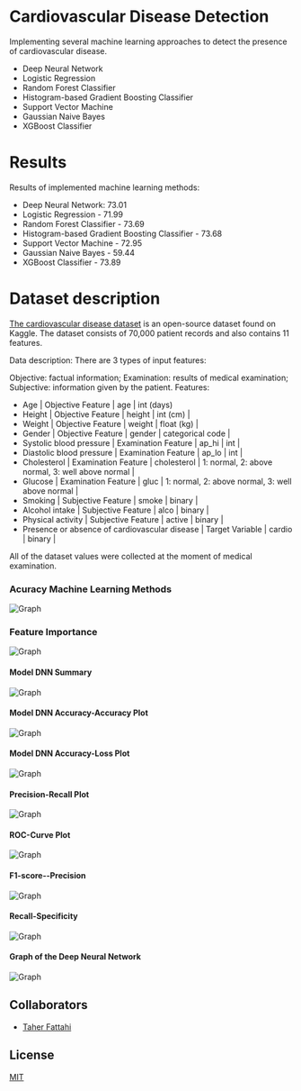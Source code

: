 # Cardiovascular Disease Detection

Implementing several machine learning approaches to detect the presence of cardiovascular disease.

* Deep Neural Network
* Logistic Regression
* Random Forest Classifier 
* Histogram-based Gradient Boosting Classifier
* Support Vector Machine
* Gaussian Naive Bayes
* XGBoost Classifier

# Results
Results of implemented machine learning methods:   
* Deep Neural Network:  73.01
* Logistic Regression - 71.99
* Random Forest Classifier - 73.69 
* Histogram-based Gradient Boosting Classifier - 73.68
* Support Vector Machine - 72.95
* Gaussian Naive Bayes - 59.44
* XGBoost Classifier - 73.89

# Dataset description
[The cardiovascular disease dataset](https://www.kaggle.com/sulianova/cardiovascular-disease-dataset) is an open-source dataset found on Kaggle. The dataset consists of 70,000 patient records and also contains 11 features.

Data description:
There are 3 types of input features:

Objective: factual information;
Examination: results of medical examination;
Subjective: information given by the patient.
Features:

* Age | Objective Feature | age | int (days)
* Height | Objective Feature | height | int (cm) |
* Weight | Objective Feature | weight | float (kg) |
* Gender | Objective Feature | gender | categorical code |
* Systolic blood pressure | Examination Feature | ap_hi | int |
* Diastolic blood pressure | Examination Feature | ap_lo | int |
* Cholesterol | Examination Feature | cholesterol | 1: normal, 2: above normal, 3: well above normal |
* Glucose | Examination Feature | gluc | 1: normal, 2: above normal, 3: well above normal |
* Smoking | Subjective Feature | smoke | binary |
* Alcohol intake | Subjective Feature | alco | binary |
* Physical activity | Subjective Feature | active | binary |
* Presence or absence of cardiovascular disease | Target Variable | cardio | binary |

All of the dataset values were collected at the moment of medical examination.

### Acuracy Machine Learning Methods
![Graph](https://github.com/maralmousavi/cardiovascular-disease-detection/raw/master/images/accuracy-algorithms.png)

### Feature Importance
![Graph](https://github.com/maralmousavi/cardiovascular-disease-detection/raw/master/images/Feature-Importance.png)

#### Model DNN Summary
![Graph](https://github.com/maralmousavi/cardiovascular-disease-detection/raw/master/images/Model-Summary.png)

#### Model DNN Accuracy-Accuracy Plot
![Graph](https://github.com/maralmousavi/cardiovascular-disease-detection/raw/master/images/Model-Accuracy.png)

#### Model DNN Accuracy-Loss Plot
![Graph](https://github.com/maralmousavi/cardiovascular-disease-detection/raw/master/images/Model-Loss.png)

#### Precision-Recall Plot
![Graph](https://github.com/maralmousavi/cardiovascular-disease-detection/raw/master/images/Precision-Recall.png)

#### ROC-Curve Plot
![Graph](https://github.com/maralmousavi/cardiovascular-disease-detection/raw/master/images/ROC-Curve.png)

#### F1-score--Precision
![Graph](https://github.com/maralmousavi/cardiovascular-disease-detection/raw/master/images/F1-score--Precision.png)

#### Recall-Specificity
![Graph](https://github.com/maralmousavi/cardiovascular-disease-detection/raw/master/images/Recall-Specificity.png)

#### Graph of the Deep Neural Network
![Graph](https://github.com/maralmousavi/cardiovascular-disease-detection/raw/master/images/graph-deep-neural-network.png)
 
## Collaborators
- [Taher Fattahi](https://www.github.com/taherfattahi)

## License
[MIT](https://choosealicense.com/licenses/mit/)
